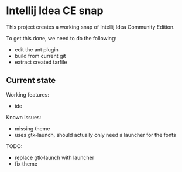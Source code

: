 # Intellij Idea CE snap

This project creates a working snap of Intellij Idea Community Edition.

To get this done, we need to do the following:
 - edit the ant plugin
 - build from current git
 - extract created tarfile

## Current state

Working features:
 - ide

Known issues:
  - missing theme
  - uses gtk-launch, should actually only need a launcher for the fonts

TODO:
 - replace gtk-launch with launcher
 - fix theme
 
